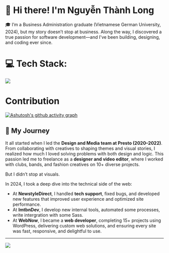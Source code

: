 # 👋 Hi there! I'm Nguyễn Thành Long

🎓 I’m a Business Administration graduate (Vietnamese German University, 2024), but my story doesn’t stop at business. Along the way, I discovered a true passion for software development—and I've been building, designing, and coding ever since.

# 💻 Tech Stack:
<p align="left">
  <img src="https://skillicons.dev/icons?i=ruby,rails,php,wordpress,postgres,javascript,vite,svelte,ps&theme=dark" />
</p>

# Contribution
[![Ashutosh's github activity graph](https://github-readme-activity-graph.vercel.app/graph?username=longnosuke&bg_color=000000&color=56D364&line=389e65&point=56D364&area=true&hide_border=true)](https://github.com/ashutosh00710/github-readme-activity-graph)

## 🚀 My Journey

It all started when I led the **Design and Media team at Presto (2020–2022)**. From collaborating with creatives to shaping themes and visual stories, I realized how much I loved solving problems with both design and logic. This passion led me to freelance as a **designer and video editor**, where I worked with clubs, bands, and fashion creatives on 10+ diverse projects.

But I didn’t stop at visuals.

In 2024, I took a deep dive into the technical side of the web:
- At **NewstyleDirect**, I handled **tech support**, fixed bugs, and developed new features that improved user experience and optimized site performance.
- At **ImtbnDev**, I develop new internal tools, automated some processes, write intergration with some Sass.
- At **WebNow**, I became a **web developer**, completing 15+ projects using WordPress, delivering custom web solutions, and ensuring every site was fast, responsive, and delightful to use.

---
[![](https://visitcount.itsvg.in/api?id=longnosuke&icon=0&color=0)](https://visitcount.itsvg.in)


<!-- Proudly created with GPRM ( https://gprm.itsvg.in ) -->
